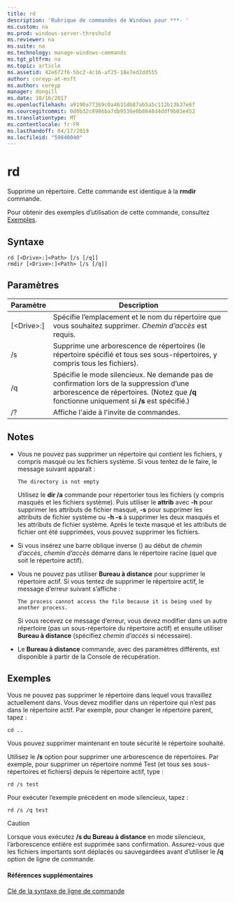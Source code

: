 ```yaml
---
title: rd
description: 'Rubrique de commandes de Windows pour ***- '
ms.custom: na
ms.prod: windows-server-threshold
ms.reviewer: na
ms.suite: na
ms.technology: manage-windows-commands
ms.tgt_pltfrm: na
ms.topic: article
ms.assetid: 42e672f6-5bc2-4c16-af25-18e7ed2dd555
author: coreyp-at-msft
ms.author: coreyp
manager: dongill
ms.date: 10/16/2017
ms.openlocfilehash: a9190a77369c0a4631db87ab5a5c112b13b37e6f
ms.sourcegitcommit: 0d0b32c8986ba7db9536e0b8648d4ddf9b03e452
ms.translationtype: MT
ms.contentlocale: fr-FR
ms.lasthandoff: 04/17/2019
ms.locfileid: "59840040"
---
```

# <a name="rd"></a>rd



Supprime un répertoire. Cette commande est identique à la **rmdir** commande.

Pour obtenir des exemples d’utilisation de cette commande, consultez [Exemples](#BKMK_examples).

## <a name="syntax"></a>Syntaxe

```
rd [<Drive>:]<Path> [/s [/q]]
rmdir [<Drive>:]<Path> [/s [/q]]
```

## <a name="parameters"></a>Paramètres

|Paramètre|Description|
|---------|-----------|
|[\<Drive>:]<Path>|Spécifie l’emplacement et le nom du répertoire que vous souhaitez supprimer. *Chemin d’accès* est requis.|
|/s|Supprime une arborescence de répertoires (le répertoire spécifié et tous ses sous-répertoires, y compris tous les fichiers).|
|/q|Spécifie le mode silencieux. Ne demande pas de confirmation lors de la suppression d’une arborescence de répertoires. (Notez que **/q** fonctionne uniquement si **/s** est spécifié.)|
|/?|Affiche l'aide à l'invite de commandes.|

## <a name="remarks"></a>Notes

-   Vous ne pouvez pas supprimer un répertoire qui contient les fichiers, y compris masqué ou les fichiers système. Si vous tentez de le faire, le message suivant apparaît :

    `The directory is not empty`

    Utilisez le **dir /a** commande pour répertorier tous les fichiers (y compris masqués et les fichiers système). Puis utiliser le **attrib** avec **-h** pour supprimer les attributs de fichier masqué, **-s** pour supprimer les attributs de fichier système ou **-h -s** à supprimer les deux masqués et les attributs de fichier système. Après le texte masqué et les attributs de fichier ont été supprimées, vous pouvez supprimer les fichiers.
-   Si vous insérez une barre oblique inverse (\) au début de *chemin d’accès*, *chemin d’accès* démarre dans le répertoire racine (quel que soit le répertoire actif).
-   Vous ne pouvez pas utiliser **Bureau à distance** pour supprimer le répertoire actif. Si vous tentez de supprimer le répertoire actif, le message d’erreur suivant s’affiche :

    `The process cannot access the file because it is being used by another process.`

    Si vous recevez ce message d’erreur, vous devez modifier dans un autre répertoire (pas un sous-répertoire du répertoire actif) et ensuite utiliser **Bureau à distance** (spécifiez *chemin d’accès* si nécessaire).
-   Le **Bureau à distance** commande, avec des paramètres différents, est disponible à partir de la Console de récupération.

## <a name="BKMK_examples"></a>Exemples

Vous ne pouvez pas supprimer le répertoire dans lequel vous travaillez actuellement dans. Vous devez modifier dans un répertoire qui n’est pas dans le répertoire actif. Par exemple, pour changer le répertoire parent, tapez :
```
cd ..
```
Vous pouvez supprimer maintenant en toute sécurité le répertoire souhaité.

Utilisez le **/s** option pour supprimer une arborescence de répertoires. Par exemple, pour supprimer un répertoire nommé Test (et tous ses sous-répertoires et fichiers) depuis le répertoire actif, type :
```
rd /s test
```
Pour exécuter l’exemple précédent en mode silencieux, tapez :
```
rd /s /q test
```

> [!CAUTION]
> Lorsque vous exécutez **/s du Bureau à distance** en mode silencieux, l’arborescence entière est supprimée sans confirmation. Assurez-vous que les fichiers importants sont déplacés ou sauvegardées avant d’utiliser le **/q** option de ligne de commande.

#### <a name="additional-references"></a>Références supplémentaires

[Clé de la syntaxe de ligne de commande](command-line-syntax-key.md)